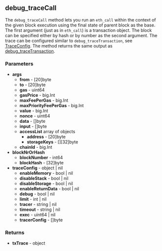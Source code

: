 ## debug_traceCall
The `debug_traceCall` method lets you run an `eth_call` within the context of the given block execution using the final state of parent block as the base. 
The first argument (just as in `eth_call`) is a transaction object. 
The block can be specified either by hash or by number as the second argument. 
The trace can be configured similar to `debug_traceTransaction`, see [TraceConfig](../debug_traceTransaction). 
The method returns the same output as [debug_traceTransaction](../debug_traceTransaction).

### Parameters
- **args**
  - **from** - [20]byte
  - **to** - [20]byte
  - **gas** - uint64
  - **gasPrice** - big.Int
  - **maxFeePerGas** - big.Int
  - **maxPriorityFeePerGas** - big.Int
  - **value** - big.Int
  - **nonce** - uint64
  - **data** - []byte
  - **input** - []byte
  - **accessList** array of objects
    - **address** - [20]byte
    - **storageKeys** - [][32]byte
  - **chainId** - big.Int
- **blockNrOrHash**
  - **blockNumber** - int64
  - **blockHash** - [32]byte
- **traceConfig** - object | nil
  - **enableMemory** - bool | nil
  - **disableStack** - bool | nil
  - **disableStorage** - bool | nil
  - **enableReturnData** - bool | nil
  - **debug** - bool | nil
  - **limit** - int | nil
  - **tracer** - string | nil
  - **timeout** - string | nil
  - **exec** - uint64 | nil
  - **tracerConfig** - []byte

### Returns
- **txTrace** - object